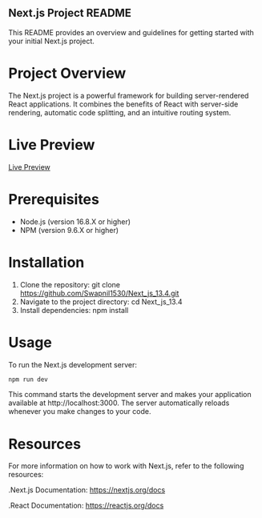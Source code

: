 ## Next.js Project README

This README provides an overview and guidelines for getting started with your initial Next.js project.

# Project Overview

The Next.js project is a powerful framework for building server-rendered React applications. It combines the benefits of React with server-side rendering, automatic code splitting, and an intuitive routing system.

# Live Preview

[Live Preview](https://next-js-13-4-seven.vercel.app)

# Prerequisites

- Node.js (version 16.8.X or higher)
- NPM (version 9.6.X or higher)

# Installation

1. Clone the repository: git clone https://github.com/Swapnil1530/Next_js_13.4.git
2. Navigate to the project directory: cd Next_js_13.4
3. Install dependencies: npm install

# Usage

To run the Next.js development server:

```sh
npm run dev
```

This command starts the development server and makes your application available at http://localhost:3000. The server automatically reloads whenever you make changes to your code.

# Resources

For more information on how to work with Next.js, refer to the following resources:

.Next.js Documentation: https://nextjs.org/docs

.React Documentation: https://reactjs.org/docs
